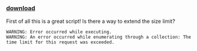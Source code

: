 ﻿---
pid:            4130
poster:         Prakash
title:          
date:           2013-04-25 05:29:21
format:         posh
parent:         0
parent:         0

---

# 

### [download](4130.ps1)

First of all this is a great script! Is there a way to extend the size limit?

```posh
WARNING: Error occurred while executing.
WARNING: An error occurred while enumerating through a collection: The time limit for this request was exceeded.
```
